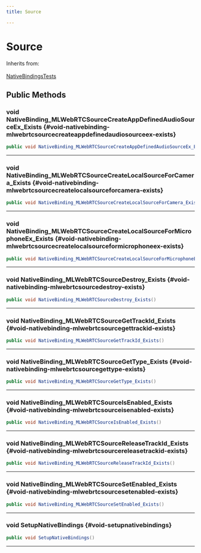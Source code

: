 ```yaml
---
title: Source

---
```


# Source







Inherits from: <br></br>[NativeBindingsTests](/versioned_docs/version-02-Aug-2023/unity-api/api/UnitySDKEditorTests/UnitySDKEditorTests.NativeBindingsTests.md)




## Public Methods

### void NativeBinding_MLWebRTCSourceCreateAppDefinedAudioSourceEx_Exists {#void-nativebinding-mlwebrtcsourcecreateappdefinedaudiosourceex-exists}

```csharp
public void NativeBinding_MLWebRTCSourceCreateAppDefinedAudioSourceEx_Exists()
```






-----------

### void NativeBinding_MLWebRTCSourceCreateLocalSourceForCamera_Exists {#void-nativebinding-mlwebrtcsourcecreatelocalsourceforcamera-exists}

```csharp
public void NativeBinding_MLWebRTCSourceCreateLocalSourceForCamera_Exists()
```






-----------

### void NativeBinding_MLWebRTCSourceCreateLocalSourceForMicrophoneEx_Exists {#void-nativebinding-mlwebrtcsourcecreatelocalsourceformicrophoneex-exists}

```csharp
public void NativeBinding_MLWebRTCSourceCreateLocalSourceForMicrophoneEx_Exists()
```






-----------

### void NativeBinding_MLWebRTCSourceDestroy_Exists {#void-nativebinding-mlwebrtcsourcedestroy-exists}

```csharp
public void NativeBinding_MLWebRTCSourceDestroy_Exists()
```






-----------

### void NativeBinding_MLWebRTCSourceGetTrackId_Exists {#void-nativebinding-mlwebrtcsourcegettrackid-exists}

```csharp
public void NativeBinding_MLWebRTCSourceGetTrackId_Exists()
```






-----------

### void NativeBinding_MLWebRTCSourceGetType_Exists {#void-nativebinding-mlwebrtcsourcegettype-exists}

```csharp
public void NativeBinding_MLWebRTCSourceGetType_Exists()
```






-----------

### void NativeBinding_MLWebRTCSourceIsEnabled_Exists {#void-nativebinding-mlwebrtcsourceisenabled-exists}

```csharp
public void NativeBinding_MLWebRTCSourceIsEnabled_Exists()
```






-----------

### void NativeBinding_MLWebRTCSourceReleaseTrackId_Exists {#void-nativebinding-mlwebrtcsourcereleasetrackid-exists}

```csharp
public void NativeBinding_MLWebRTCSourceReleaseTrackId_Exists()
```






-----------

### void NativeBinding_MLWebRTCSourceSetEnabled_Exists {#void-nativebinding-mlwebrtcsourcesetenabled-exists}

```csharp
public void NativeBinding_MLWebRTCSourceSetEnabled_Exists()
```






-----------

### void SetupNativeBindings {#void-setupnativebindings}

```csharp
public void SetupNativeBindings()
```






-----------


